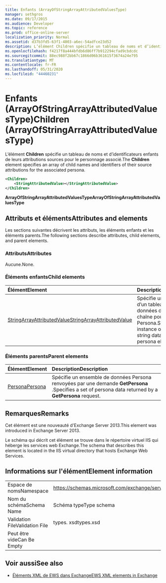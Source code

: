 ```yaml
---
title: Enfants (ArrayOfStringArrayAttributedValuesType)
manager: sethgros
ms.date: 09/17/2015
ms.audience: Developer
ms.topic: reference
ms.prod: office-online-server
localization_priority: Normal
ms.assetid: d37b3fd5-63f1-4003-a6ec-54adfce23d52
description: L’élément Children spécifie un tableau de noms et d’identificateurs enfants de leurs attributions sources pour le personnage associé.
ms.openlocfilehash: f4217f8a444bfdb6d86ff7b912294cfad9cbdcdc
ms.sourcegitcommit: 88ec988f2bb67c1866d06b361615f3674a24e795
ms.translationtype: MT
ms.contentlocale: fr-FR
ms.lasthandoff: 05/31/2020
ms.locfileid: "44460231"
---
```

# <a name="children-arrayofstringarrayattributedvaluestype"></a><span data-ttu-id="d8994-103">Enfants (ArrayOfStringArrayAttributedValuesType)</span><span class="sxs-lookup"><span data-stu-id="d8994-103">Children (ArrayOfStringArrayAttributedValuesType)</span></span>

<span data-ttu-id="d8994-104">L’élément **Children** spécifie un tableau de noms et d’identificateurs enfants de leurs attributions sources pour le personnage associé.</span><span class="sxs-lookup"><span data-stu-id="d8994-104">The **Children** element specifies an array of child names and identifiers of their source attributions for the associated persona.</span></span> 
  
```XML
<Children>
    <StringAttributedValue></StringAttributedValue>
</Children>
```

 <span data-ttu-id="d8994-105">**ArrayOfStringArrayAttributedValuesType**</span><span class="sxs-lookup"><span data-stu-id="d8994-105">**ArrayOfStringArrayAttributedValuesType**</span></span>
## <a name="attributes-and-elements"></a><span data-ttu-id="d8994-106">Attributs et éléments</span><span class="sxs-lookup"><span data-stu-id="d8994-106">Attributes and elements</span></span>

<span data-ttu-id="d8994-107">Les sections suivantes décrivent les attributs, les éléments enfants et les éléments parents.</span><span class="sxs-lookup"><span data-stu-id="d8994-107">The following sections describe attributes, child elements, and parent elements.</span></span>
  
### <a name="attributes"></a><span data-ttu-id="d8994-108">Attributs</span><span class="sxs-lookup"><span data-stu-id="d8994-108">Attributes</span></span>

<span data-ttu-id="d8994-109">Aucune.</span><span class="sxs-lookup"><span data-stu-id="d8994-109">None.</span></span>
  
### <a name="child-elements"></a><span data-ttu-id="d8994-110">Éléments enfants</span><span class="sxs-lookup"><span data-stu-id="d8994-110">Child elements</span></span>

|<span data-ttu-id="d8994-111">**Élément**</span><span class="sxs-lookup"><span data-stu-id="d8994-111">**Element**</span></span>|<span data-ttu-id="d8994-112">**Description**</span><span class="sxs-lookup"><span data-stu-id="d8994-112">**Description**</span></span>|
|:-----|:-----|
|[<span data-ttu-id="d8994-113">StringArrayAttributedValue</span><span class="sxs-lookup"><span data-stu-id="d8994-113">StringArrayAttributedValue</span></span>](stringarrayattributedvalue.md) <br/> |<span data-ttu-id="d8994-114">Spécifie une instance d’un tableau de données de type chaîne pour un élément Persona.</span><span class="sxs-lookup"><span data-stu-id="d8994-114">Specifies an instance of an array of string data for a persona element.</span></span>  <br/> |
   
### <a name="parent-elements"></a><span data-ttu-id="d8994-115">Éléments parents</span><span class="sxs-lookup"><span data-stu-id="d8994-115">Parent elements</span></span>

|<span data-ttu-id="d8994-116">**Élément**</span><span class="sxs-lookup"><span data-stu-id="d8994-116">**Element**</span></span>|<span data-ttu-id="d8994-117">**Description**</span><span class="sxs-lookup"><span data-stu-id="d8994-117">**Description**</span></span>|
|:-----|:-----|
|[<span data-ttu-id="d8994-118">Persona</span><span class="sxs-lookup"><span data-stu-id="d8994-118">Persona</span></span>](persona.md) <br/> |<span data-ttu-id="d8994-119">Spécifie un ensemble de données Persona renvoyées par une demande **GetPersona** .</span><span class="sxs-lookup"><span data-stu-id="d8994-119">Specifies a set of persona data returned by a **GetPersona** request.</span></span>  <br/> |
   
## <a name="remarks"></a><span data-ttu-id="d8994-120">Remarques</span><span class="sxs-lookup"><span data-stu-id="d8994-120">Remarks</span></span>

<span data-ttu-id="d8994-121">Cet élément est une nouveauté d'Exchange Server 2013.</span><span class="sxs-lookup"><span data-stu-id="d8994-121">This element was introduced in Exchange Server 2013.</span></span>
  
<span data-ttu-id="d8994-122">Le schéma qui décrit cet élément se trouve dans le répertoire virtuel IIS qui héberge les services web Exchange.</span><span class="sxs-lookup"><span data-stu-id="d8994-122">The schema that describes this element is located in the IIS virtual directory that hosts Exchange Web Services.</span></span>
  
## <a name="element-information"></a><span data-ttu-id="d8994-123">Informations sur l'élément</span><span class="sxs-lookup"><span data-stu-id="d8994-123">Element information</span></span>

|||
|:-----|:-----|
|<span data-ttu-id="d8994-124">Espace de noms</span><span class="sxs-lookup"><span data-stu-id="d8994-124">Namespace</span></span>  <br/> |https://schemas.microsoft.com/exchange/services/2006/types  <br/> |
|<span data-ttu-id="d8994-125">Nom du schéma</span><span class="sxs-lookup"><span data-stu-id="d8994-125">Schema Name</span></span>  <br/> |<span data-ttu-id="d8994-126">Schéma type</span><span class="sxs-lookup"><span data-stu-id="d8994-126">Type schema</span></span>  <br/> |
|<span data-ttu-id="d8994-127">Validation File</span><span class="sxs-lookup"><span data-stu-id="d8994-127">Validation File</span></span>  <br/> |<span data-ttu-id="d8994-128">types. xsd</span><span class="sxs-lookup"><span data-stu-id="d8994-128">types.xsd</span></span>  <br/> |
|<span data-ttu-id="d8994-129">Peut être vide</span><span class="sxs-lookup"><span data-stu-id="d8994-129">Can Be Empty</span></span>  <br/> ||
   
## <a name="see-also"></a><span data-ttu-id="d8994-130">Voir aussi</span><span class="sxs-lookup"><span data-stu-id="d8994-130">See also</span></span>



- [<span data-ttu-id="d8994-131">Éléments XML de EWS dans Exchange</span><span class="sxs-lookup"><span data-stu-id="d8994-131">EWS XML elements in Exchange</span></span>](ews-xml-elements-in-exchange.md)

